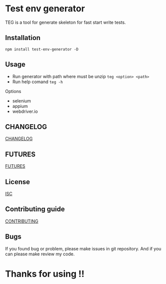 # Test env generator

TEG is a tool for generate skeleton for fast start write tests.

## Installation

```npm install test-env-generator -D ```

## Usage

* Run generator with path where must be unzip ``` teg <option> <path> ```
* Run help comand ``` teg -h ```

Options
* selenium
* appium
* webdriver.io

## CHANGELOG
[CHANGELOG](CHANGELOG.md)

## FUTURES
[FUTURES](FUTURES.md)

## License
[ISC](LICENSE.md)

## Contributing guide
[CONTRIBUTING](CONTRIBUTING.md)

## Bugs
If you found bug or problem, please make issues in git repository. And if you can please make review my code.

# Thanks for using !!
